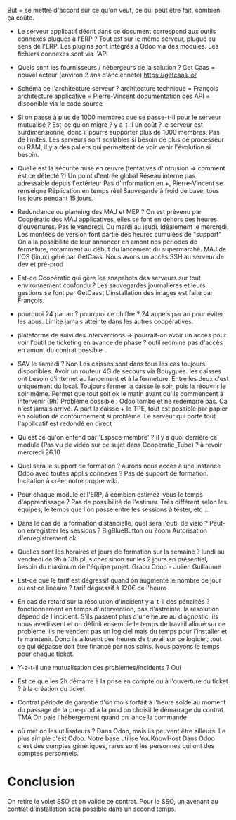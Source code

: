 But = se mettre d'accord sur ce qu'on veut, ce qui peut être fait, combien ça coûte.

- Le serveur applicatif décrit dans ce document correspond aux outils connexes plugués à l'ERP ?
Tout est sur le même serveur, plugué au sens de l'ERP.
Les plugins sont intégrés à Odoo via des modules. Les fichiers connexes sont via l'API

- Quels sont les fournisseurs / hébergeurs de la solution ?
Get Caas = nouvel acteur (environ 2 ans d'ancienneté)
https://getcaas.io/

- Schéma de l'architecture serveur ?
architecture technique = François
architecture applicative = Pierre-Vincent
documentation des API = disponible via le code source

- Si on passe à plus de 1000 membres que se passe-t-il pour le serveur mutualisé ? Est-ce qu'on migre ? y a-t-il un coût ?
le serveur est surdimensionné, donc il pourra supporter plus de 1000 membres. Pas de limites.
Les serveurs sont scalables si besoin de plus de processeur ou RAM, il y a des paliers qui permettent de voir venir l'évolution si besoin.

- Quelle est la sécurité mise en œuvre (tentatives d'intrusion => comment est ce détecté ?)
Un point d'entrée global
Réseau interne pas adressable depuis l'extérieur
Pas d'information en +, Pierre-Vincent se renseigne
Réplication en temps réel
Sauvegarde à froid de base, tous les jours pendant 15 jours.

- Redondance ou planning des MAJ et MEP ?
On est prévenu par Coopératic des MAJ applicatives, elles se font en dehors des heures d'ouvertures. Pas le vendredi. Du mardi au jeudi. Idéalement le mercredi.
Les montées de version font partie des heures cumulées de "support"
On a la possibilité de leur annoncer en amont nos périodes de fermeture, notamment au début du lancement du supermarché.
MAJ de l'OS (linux) géré par GetCaas. Nous avons un accès SSH au serveur de dev et pré-prod

- Est-ce Coopératic qui gère les snapshots des serveurs sur tout environnement confondu ?
Les sauvegardes journalières et leurs gestions se font par GetCaast
L'installation des images est faite par François.

- pourquoi 24 par an ? pourquoi ce chiffre ?
24 appels par an pour éviter les abus.
Limite jamais atteinte dans les autres coopératives.

- plateforme de suivi des interventions => pourrait-on avoir un accès pour voir l'outil de ticketing en avance de phase ?
outil redmine
pas d'accès en amont du contrat possible

- SAV le samedi ?
Non
Les caisses sont dans tous les cas toujours disponibles.
Avoir un routeur 4G de secours via Bouygues.
les caisses ont besoin d'internet au lancement et à la fermeture. Entre les deux c'est uniquement du local.
Toujours fermer la caisse le soir, puis la réouvrir le soir même. Permet que tout soit ok le matin avant qu'ils commencent à intervenir (9h)
Problème possible : Odoo tombe et ne redémarre pas. Ca n'est jamais arrivé.
A part la caisse + le TPE, tout est possible par papier en solution de contournement si problème.
Le serveur qui porte tout l'applicatif est redondé en direct

- Qu'est ce qu'on entend par 'Espace membre' ? Il y a quoi derrière ce module (Pas vu de vidéo sur ce sujet dans Cooperatic_Tube) ?
à revoir mercredi 26.10

- Quel sera le support de formation ? aurons nous accès à une instance Odoo avec toutes applis connexes ?
Pas de support de formation.
Incitation à créer notre propre wiki.

- Pour chaque module et l'ERP, à combien estimez-vous le temps d'apprentissage ?
Pas de possibilité de l'estimer. Très différent selon les équipes, le temps que l'on passe entre les sessions à tester, etc ...

- Dans le cas de la formation distancielle, quel sera l'outil de visio ? Peut-on enregistrer les sessions ?
BigBlueButton ou Zoom
Autorisation d'enregistrement ok

- Quelles sont les horaires et jours de formation sur la semaine ?
lundi au vendredi de 9h à 18h
plus cher sinon
sur les 2 jours en présentiel, besoin du maximum de l'équipe projet.
Graou Coop - Julien Guillaume

- Est-ce que le tarif est dégressif quand on augmente le nombre de jour ou est ce linéaire ?
tarif dégressif à 120€ de l'heure

- En cas de retard sur la résolution d'incident y a-t-il des pénalités ?
fonctionnement en temps d'intervention, pas d'astreinte.
la résolution dépend de l'incident. S'ils passent plus d'une heure au diagnostic, ils nous avertissent et on définit ensemble le temps de travail alloué sur ce problème.
ils ne vendent pas un logiciel mais du temps pour l'installer et le maintenir. Donc ils allouent des heures de travail sur ce logiciel, tout ce qui dépasse doit être financé par nos soins.
Nous payons le temps pour chaque ticket.

- Y-a-t-il une mutualisation des problèmes/incidents ?
Oui

- Est ce que les 2h démarre à la prise en compte ou à l'ouverture du ticket ?
à la création du ticket

- Contrat
période de garantie d'un mois
forfait à l'heure
solde au moment du passage de la pré-prod à la prod
on choisit le démarrage du contrat TMA
On paie l'hébergement quand on lance la commande

- où met on les utilisateurs ?
Dans Odoo, mais ils peuvent être ailleurs. Le plus simple c'est Odoo.
Notre base utilise YouKnowHost
Dans Odoo c'est des comptes génériques, rares sont les personnes qui ont des comptes personnels.


# Conclusion
On retire le volet SSO et on valide ce contrat. 
Pour le SSO, un avenant au contrat d'installation sera possible dans un second temps.